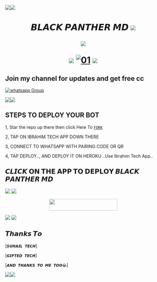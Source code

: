  <a><img src='https://i.imgur.com/LyHic3i.gif'/></a><a><img src='https://i.imgur.com/LyHic3i.gif'/></a>
</a>
<h1 align="center"><b>𝘽𝙇𝘼𝘾𝙆 𝙋𝘼𝙉𝙏𝙃𝙀𝙍 𝙈𝘿</b>
<a><img src='https://i.imgur.com/LyHic3i.gif'/></a>
<p align="center">
  <a href="https://github.com/DenverCoder1/readme-typing-svg"><img src="https://readme-typing-svg.herokuapp.com?font=Time+New+Roman&color=cyan&size=25&center=true&vCenter=true&width=600&height=100&lines=Hey+Am+Black+Panther+MD..&cat;++;Self-taught+Back-Created+By,;Ibrahim+Adams+Am+The,;Best+Is+Bot+For+You+To,;Deploy..<3"></a>
</p>
<a><img src='https://i.imgur.com/LyHic3i.gif'/></a>                       
  <a href="https://ibb.co/N6NMDtn"><img src="https://telegra.ph/file/933e3af7492a3ad2746b9.jpg" alt="01" border="0" /></a>     
<a><img src='https://i.imgur.com/LyHic3i.gif'/></a>
 
 ## Join my channel for updates and get free cc


<a href="https://whatsapp.com/channel/0029VaZuGSxEawdxZK9CzM0Y" target="_blank">
    <img alt="whatsapp Group" src="https://img.shields.io/badge/ Whatsapp Support Channel -25D366?style=for-the-badge&logo=whatsapp&logoColor=white" />
  </a>
</p>

<a><img src='https://i.imgur.com/LyHic3i.gif'/></a><a><img src='https://i.imgur.com/LyHic3i.gif'/></a>
## STEPS TO DEPLOY YOUR BOT


1, Star the repo up there then click Here To  [`FORK`](https://github.com/ibrahimaitech/IBRAHIM-MD/fork)

2, TAP ON IBRAHIM TECH APP DOWN THERE



3, CONNECT TO WHATSAPP WITH PAIRING CODE OR QR



4, TAP DEPLOY.., AND DEPLOY IT ON HEROKU ..Use Ibrahim Tech App..

## 𝘾𝙇𝙄𝘾𝙆 𝗢𝗡 𝗧𝗛𝗘 𝗔𝗣𝗣 𝗧𝗢 𝗗𝗘𝗣𝗟𝗢𝗬  𝘽𝙇𝘼𝘾𝙆 𝙋𝘼𝙉𝙏𝙃𝙀𝙍 𝙈𝘿

<a><img src='https://i.imgur.com/LyHic3i.gif'/></a>
<a><img src='https://i.imgur.com/LyHic3i.gif'/></a>



<p align="center"><a href="https://ibrahim-tech-web-app-4dae45b28d62.herokuapp.com/">
 <img src="https://img.shields.io/badge/TAP%20HERE%20TO%20DEPLOY%20YOUR%20BOT-grey?style=for-the-badge&logo=blackpanther" width="220" height="38.45"/></a></p>



<a><img src='https://i.imgur.com/LyHic3i.gif'/></a>
<a><img src='https://i.imgur.com/LyHic3i.gif'/></a>
   
## 𝙏𝙝𝙖𝙣𝙠𝙨 𝙏𝙤 
[`𝙎𝙐𝙃𝘼𝙄𝙇 𝙏𝙀𝘾𝙃`]

[`𝙂𝙄𝙁𝙏𝙀𝘿 𝙏𝙀𝘾𝙃`]

[`𝘼𝙉𝘿 𝙏𝙃𝘼𝙉𝙆𝙎 𝙏𝙊 𝙈𝙀 𝙏𝙊𝙊😂`]

<a><img src='https://i.imgur.com/LyHic3i.gif'/></a><a><img src='https://i.imgur.com/LyHic3i.gif'/></a>
